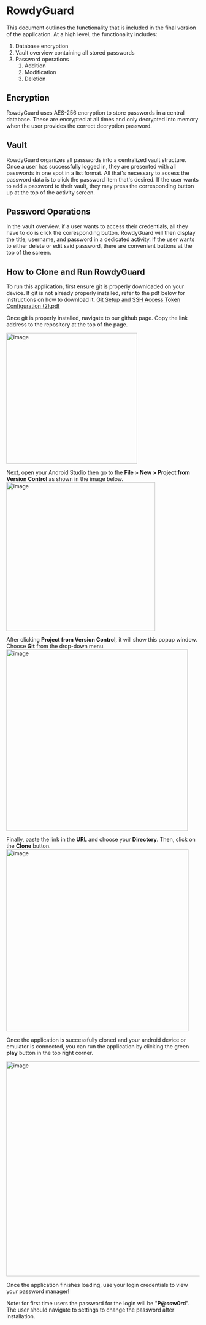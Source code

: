 # RowdyGuard
This document outlines the functionality that is included in the final version of the application.
At a high level, the functionality includes:
1. Database encryption
2. Vault overview containing all stored passwords
3. Password operations
   1. Addition
   2. Modification
   3. Deletion

## Encryption
RowdyGuard uses AES-256 encryption to store passwords in a central database. These are
encrypted at all times and only decrypted into memory when the user provides the correct decryption
password.

## Vault
RowdyGuard organizes all passwords into a centralized vault structure. Once a user has successfully
logged in, they are presented with all passwords in one spot in a list format. All that's necessary
to access the password data is to click the password item that's desired. If the user wants to add a
password to their vault, they may press the corresponding button up at the top of the activity
screen.

## Password Operations
In the vault overview, if a user wants to access their credentials, all they have to do is click the
corresponding button. RowdyGuard will then display the title, username, and password in a dedicated
activity. If the user wants to either delete or edit said password, there are convenient buttons at
the top of the screen.

## How to Clone and Run RowdyGuard

To run this application, first ensure git is properly downloaded on your device.
If git is not already properly installed, refer to the pdf below for instructions on how to download it.
[Git Setup and SSH Access Token Configuration (2).pdf](https://github.com/user-attachments/files/17941240/Git.Setup.and.SSH.Access.Token.Configuration.2.pdf)

Once git is properly installed, navigate to our github page. Copy the link address to the repository at the top of the page.

<img width="341" alt="image" src="https://github.com/user-attachments/assets/01d373ef-3b89-4be8-ac80-b80ce3a18949">

Next, open your Android Studio then go to the **File > New > Project from Version Control** as shown in the image below.
<img width="388" alt="image" src="https://github.com/user-attachments/assets/d2b4cd78-209a-41b5-b3b7-ce5c3a4ccbd8">

After clicking **Project from Version Control**, it will show this popup window. Choose **Git** from the drop-down menu.
<img width="473" alt="image" src="https://github.com/user-attachments/assets/875a9f1a-e48f-4cd2-907e-2e09458e2daf">

Finally, paste the link in the **URL** and choose your **Directory**. Then, click on the **Clone** button.
<img width="475" alt="image" src="https://github.com/user-attachments/assets/266786bd-7e93-4e43-b7c3-6196c4187c4b">

Once the application is successfully cloned and your android device or emulator is connected, you can run the application by clicking the green **play** button in the top right corner.

<img width="560" alt="image" src="https://github.com/user-attachments/assets/e1e1eb22-d115-4eb0-9e78-bc221799379e">

Once the application finishes loading, use your login credentials to view your password manager!

Note: for first time users the password for the login will be "**P@ssw0rd**". The user should navigate to settings to change the password after installation.
